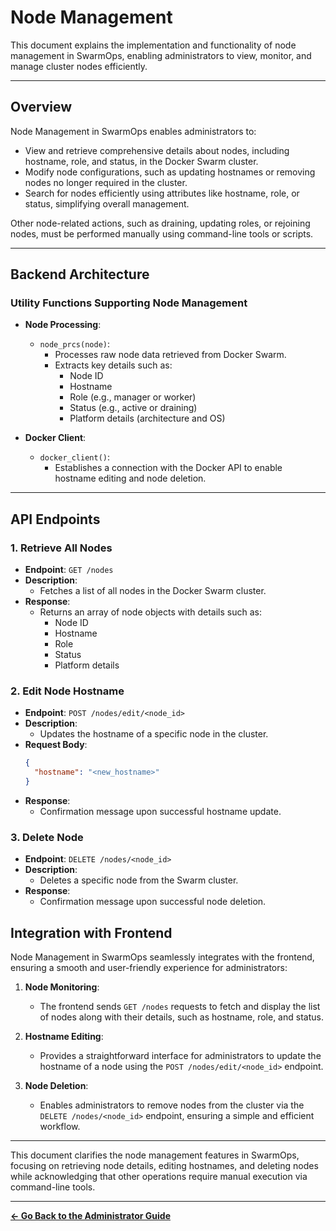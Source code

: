 # Node Management

This document explains the implementation and functionality of node management in SwarmOps, enabling administrators to view, monitor, and manage cluster nodes efficiently.

---

## Overview

Node Management in SwarmOps enables administrators to:  
- View and retrieve comprehensive details about nodes, including hostname, role, and status, in the Docker Swarm cluster.  
- Modify node configurations, such as updating hostnames or removing nodes no longer required in the cluster.  
- Search for nodes efficiently using attributes like hostname, role, or status, simplifying overall management.

Other node-related actions, such as draining, updating roles, or rejoining nodes, must be performed manually using command-line tools or scripts.

---

## Backend Architecture

### Utility Functions Supporting Node Management
- **Node Processing**:
  - `node_prcs(node)`:
    - Processes raw node data retrieved from Docker Swarm.
    - Extracts key details such as:
      - Node ID
      - Hostname
      - Role (e.g., manager or worker)
      - Status (e.g., active or draining)
      - Platform details (architecture and OS)

- **Docker Client**:
  - `docker_client()`:
    - Establishes a connection with the Docker API to enable hostname editing and node deletion.

---

## API Endpoints

### 1. Retrieve All Nodes
- **Endpoint**: `GET /nodes`
- **Description**:
  - Fetches a list of all nodes in the Docker Swarm cluster.
- **Response**:
  - Returns an array of node objects with details such as:
    - Node ID
    - Hostname
    - Role
    - Status
    - Platform details

### 2. Edit Node Hostname
- **Endpoint**: `POST /nodes/edit/<node_id>`
- **Description**:
  - Updates the hostname of a specific node in the cluster.
- **Request Body**:
  ```json
  {
    "hostname": "<new_hostname>"
  }
- **Response**:
  - Confirmation message upon successful hostname update.

### 3. Delete Node
- **Endpoint**: `DELETE /nodes/<node_id>`
- **Description**:
  - Deletes a specific node from the Swarm cluster.
- **Response**:
  - Confirmation message upon successful node deletion.

## Integration with Frontend

Node Management in SwarmOps seamlessly integrates with the frontend, ensuring a smooth and user-friendly experience for administrators:

1. **Node Monitoring**:
   - The frontend sends `GET /nodes` requests to fetch and display the list of nodes along with their details, such as hostname, role, and status.

2. **Hostname Editing**:
   - Provides a straightforward interface for administrators to update the hostname of a node using the `POST /nodes/edit/<node_id>` endpoint.

3. **Node Deletion**:
   - Enables administrators to remove nodes from the cluster via the `DELETE /nodes/<node_id>` endpoint, ensuring a simple and efficient workflow.

---

This document clarifies the node management features in SwarmOps, focusing on retrieving node details, editing hostnames, and deleting nodes while acknowledging that other operations require manual execution via command-line tools.

---

**[← Go Back to the Administrator Guide](../administrator-guide.md)**